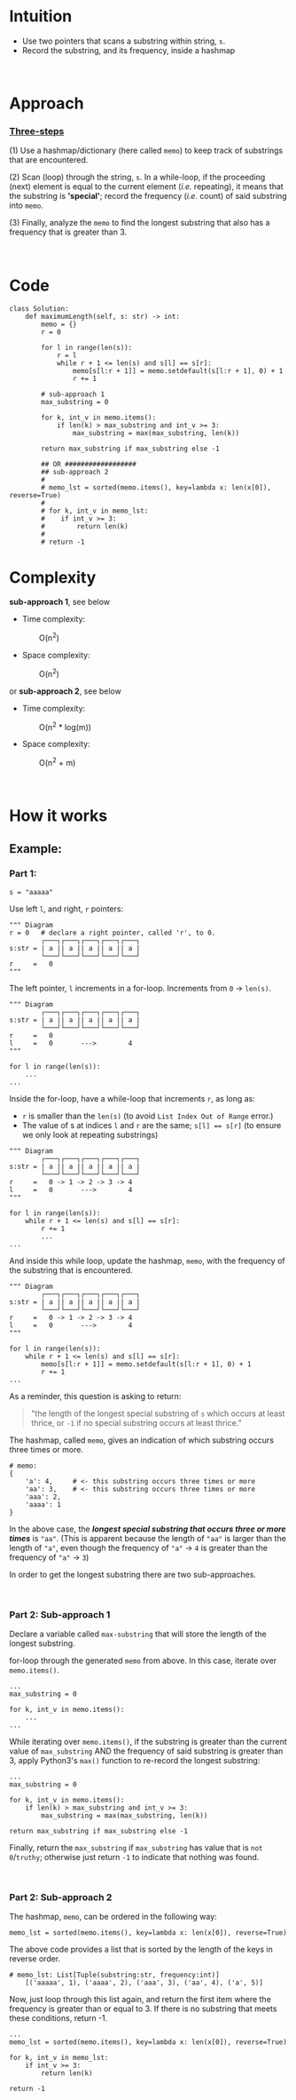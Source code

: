 # **Intuition**

- Use two pointers that scans a substring within string, `s`.
- Record the substring, and its frequency, inside a hashmap

<br/>

# **Approach**

### <ins>Three-steps</ins>

(1) Use a hashmap/dictionary (here called `memo`) to keep track of substrings that are encountered.

(2) Scan (loop) through the string, `s`. In a while-loop, if the proceeding (next) element is equal to the current element (*i.e.* repeating), it means that the substring is **'special'**; record the frequency (*i.e.* count) of said substring into `memo`.

(3) Finally, analyze the `memo` to find the longest substring that also has a frequency that is greater than 3.

<br/>

# **Code**

```
class Solution:
    def maximumLength(self, s: str) -> int:
        memo = {}
        r = 0

        for l in range(len(s)):
            r = l
            while r + 1 <= len(s) and s[l] == s[r]:
                memo[s[l:r + 1]] = memo.setdefault(s[l:r + 1], 0) + 1
                r += 1

        # sub-approach 1
        max_substring = 0
        
        for k, int_v in memo.items():
            if len(k) > max_substring and int_v >= 3:
                max_substring = max(max_substring, len(k))

        return max_substring if max_substring else -1

        ## OR ##################
        ## sub-approach 2
        #
        # memo_lst = sorted(memo.items(), key=lambda x: len(x[0]), reverse=True) 
        # 
        # for k, int_v in memo_lst:
        #    if int_v >= 3:
        #        return len(k)
        #
        # return -1

```

# **Complexity**

**sub-approach 1**, see below
- Time complexity:

&emsp; &emsp; &emsp; O(n<sup>2</sup>)  

- Space complexity:

&emsp; &emsp; &emsp; O(n<sup>2</sup>)

or **sub-approach 2**, see below
- Time complexity:

&emsp; &emsp; &emsp; O(n<sup>2</sup> * log(m))

- Space complexity:

&emsp; &emsp; &emsp; O(n<sup>2</sup> + m) 

<br/>

# **How it works**

## **Example**:

### **Part 1:**

`s = "aaaaa"`

Use left `l`, and right, `r` pointers:

```
""" Diagram
r = 0   # declare a right pointer, called 'r', to 0.
        ┌───┐┌───┐┌───┐┌───┐┌───┐ 
s:str = | a || a || a || a || a |
        └───┘└───┘└───┘└───┘└───┘
r     =   0
"""
```

The left pointer, `l` increments in a for-loop. Increments from `0` -> `len(s)`.

```
""" Diagram
        ┌───┐┌───┐┌───┐┌───┐┌───┐ 
s:str = | a || a || a || a || a |
        └───┘└───┘└───┘└───┘└───┘
r     =   0
l     =   0       --->        4 
"""

for l in range(len(s)):
    ...
...
```

Inside the for-loop, have a while-loop that increments `r`, as long as:
- `r` is smaller than the `len(s)` (to avoid `List Index Out of Range` error.)
- The value of s at indices `l` and `r` are the same; `s[l] == s[r]` (to ensure we only look at repeating substrings)

```
""" Diagram
        ┌───┐┌───┐┌───┐┌───┐┌───┐ 
s:str = | a || a || a || a || a |
        └───┘└───┘└───┘└───┘└───┘
r     =   0 -> 1 -> 2 -> 3 -> 4
l     =   0       --->        4 
"""

for l in range(len(s)):
    while r + 1 <= len(s) and s[l] == s[r]:
        r += 1
        ...
...
```
And inside this while loop, update the hashmap, `memo`, with the frequency of the substring that is encountered. 

```
""" Diagram
        ┌───┐┌───┐┌───┐┌───┐┌───┐ 
s:str = | a || a || a || a || a |
        └───┘└───┘└───┘└───┘└───┘
r     =   0 -> 1 -> 2 -> 3 -> 4
l     =   0       --->        4 
"""

for l in range(len(s)):
    while r + 1 <= len(s) and s[l] == s[r]:
        memo[s[l:r + 1]] = memo.setdefault(s[l:r + 1], 0) + 1
        r += 1
...
```
As a reminder, this question is asking to return:
> "the length of the longest special substring of `s` which occurs at least thrice, or `-1` if no special substring occurs at least thrice."

The hashmap, called `memo`, gives an indication of which substring occurs three times or more. 

```
# memo:
{
    'a': 4,     # <- this substring occurs three times or more
    'aa': 3,    # <- this substring occurs three times or more
    'aaa': 2, 
    'aaaa': 1
}
```

In the above case, the ***longest special substring that occurs three or more times*** is `"aa"`. (This is apparent because the length of `"aa"` is larger than the length of `"a"`, even though the frequency of `"a"` -> `4` is greater than the frequency of `"a"` -> `3`)

In order to get the longest substring there are two sub-approaches. 

<br/>

### **Part 2: Sub-approach 1**

Declare a variable called `max-substring` that will store the length of the longest substring. 

for-loop through the generated `memo` from above. In this case, iterate over `memo.items()`.

```
...
max_substring = 0

for k, int_v in memo.items():
    ...
...
```

While iterating over `memo.items()`, if the substring is greater than the current value of `max_substring` AND the frequency of said substring is greater than 3, apply Python3's `max()` function to re-record the longest substring:
```
...
max_substring = 0

for k, int_v in memo.items():
    if len(k) > max_substring and int_v >= 3:
        max_substring = max(max_substring, len(k))

return max_substring if max_substring else -1
```

Finally, return the `max_substring` if `max_substring` has value that is `not 0`/`truthy`; otherwise just return `-1` to indicate that nothing was found.

<br/>

### **Part 2: Sub-approach 2**

The hashmap, `memo`, can be ordered in the following way:

```
memo_lst = sorted(memo.items(), key=lambda x: len(x[0]), reverse=True) 
```
The above code provides a list that is sorted by the length of the keys in reverse order. 

```
# memo_lst: List[Tuple(substring:str, frequency:int)]
    [('aaaaa', 1), ('aaaa', 2), ('aaa', 3), ('aa', 4), ('a', 5)]
```
Now, just loop through this list again, and return the first item where the frequency is greater than or equal to 3. If there is no substring that meets these conditions, return -1. 

```
... 
memo_lst = sorted(memo.items(), key=lambda x: len(x[0]), reverse=True) 

for k, int_v in memo_lst:
    if int_v >= 3:
        return len(k)

return -1
```


